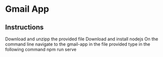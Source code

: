 # Gmail App

## Instructions

Download and unzipp the provided file
Download and install nodejs
On the command line navigate to the gmail-app in the file provided
type in the following command npm run serve 

